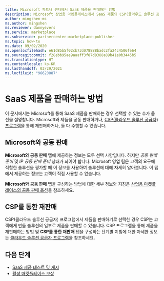 ```yaml
---
title: Microsoft 파트너 센터에서 SaaS 제품을 판매하는 방법
description: Microsoft 상업용 마켓플레이스에서 SaaS 제품의 CSP(클라우드 솔루션 공급자) 프로그램 옵션을 통해 Microsoft와 공동 판매 및 재판매하는 방법에 대해 알아봅니다.
author: mingshen-ms
ms.author: mingshen
ms.reviewer: dannyevers
ms.service: marketplace
ms.subservice: partnercenter-marketplace-publisher
ms.topic: how-to
ms.date: 09/02/2020
ms.openlocfilehash: e61d85b5f02cb73d078888badc2fa24c4506fe64
ms.sourcegitcommit: f28ebb95ae9aaaff3f87d8388a09b41e0b3445b5
ms.translationtype: HT
ms.contentlocale: ko-KR
ms.lasthandoff: 03/29/2021
ms.locfileid: "96620887"
---
```

# <a name="how-to-sell-your-saas-offer"></a>SaaS 제품을 판매하는 방법

이 문서에서는 Microsoft를 통해 SaaS 제품을 판매하는 경우 선택할 수 있는 추가 옵션을 설명합니다. Microsoft와 제품을 공동 판매하거나, [CSP(클라우드 솔루션 공급자) 프로그램](cloud-solution-providers.md)을 통해 재판매하거나, 둘 다 수행할 수 있습니다.

## <a name="co-sell-with-microsoft"></a>Microsoft와 공동 판매

**Microsoft와 공동 판매** 탭에 제공하는 정보는 모두 선택 사항입니다. 하지만 _공동 판매 준비_ 및 _IP 공동 판매 준비_ 상태가 되어야 합니다. Microsoft 영업 팀은 고객의 요구에 적합한 솔루션을 평가할 때 이 정보를 사용하여 솔루션에 대해 자세히 알아봅니다. 이 탭에서 제공하는 정보는 고객이 직접 사용할 수 없습니다.

**Microsoft와 공동 판매** 탭을 구성하는 방법에 대한 세부 정보와 지침은 [상업용 마켓플레이스의 공동 판매 옵션](commercial-marketplace-co-sell.md)을 참조하세요.

## <a name="resell-through-csps"></a>CSP를 통한 재판매

CSP(클라우드 솔루션 공급자) 프로그램에서 제품을 판매하기로 선택한 경우 CSP는 고객에게 번들 솔루션의 일부로 제품을 판매할 수 있습니다. CSP 프로그램을 통해 제품을 재판매하는 방법 및 **CSP를 통한 재판매** 탭을 구성하는 단계별 지침에 대한 자세한 정보는 [클라우드 솔루션 공급자 프로그램](cloud-solution-providers.md)을 참조하세요.

## <a name="next-steps"></a>다음 단계

- [SaaS 제품 테스트 및 게시](test-publish-saas-offer.md)
- [활성 마켓플레이스 보상](partner-center-portal/marketplace-rewards.md)
